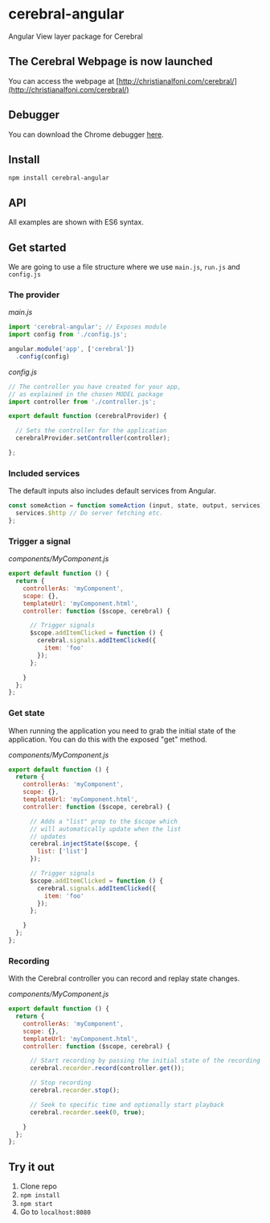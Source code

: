 # cerebral-angular
Angular View layer package for Cerebral

## The Cerebral Webpage is now launched
You can access the webpage at [http://christianalfoni.com/cerebral/](http://christianalfoni.com/cerebral/)

## Debugger
You can download the Chrome debugger [here](https://chrome.google.com/webstore/detail/cerebral-debugger/ddefoknoniaeoikpgneklcbjlipfedbb?hl=no).

## Install
`npm install cerebral-angular`

## API
All examples are shown with ES6 syntax.

## Get started
We are going to use a file structure where we use `main.js`, `run.js` and `config.js`

### The provider
*main.js*
```js
import 'cerebral-angular'; // Exposes module
import config from './config.js';

angular.module('app', ['cerebral'])
  .config(config)
```

*config.js*
```js
// The controller you have created for your app,
// as explained in the chosen MODEL package
import controller from './controller.js';

export default function (cerebralProvider) {

  // Sets the controller for the application
  cerebralProvider.setController(controller);

};
```

### Included services
The default inputs also includes default services from Angular.

```js
const someAction = function someAction (input, state, output, services) {
  services.$http // Do server fetching etc.
};
```

### Trigger a signal
*components/MyComponent.js*
```js
export default function () {
  return {
    controllerAs: 'myComponent',
    scope: {},
    templateUrl: 'myComponent.html',
    controller: function ($scope, cerebral) {

      // Trigger signals
      $scope.addItemClicked = function () {
        cerebral.signals.addItemClicked({
          item: 'foo'
        });
      };

    }
  };
};
```

### Get state
When running the application you need to grab the initial state of the application. You can do this with the exposed "get" method.

*components/MyComponent.js*
```js
export default function () {
  return {
    controllerAs: 'myComponent',
    scope: {},
    templateUrl: 'myComponent.html',
    controller: function ($scope, cerebral) {

      // Adds a "list" prop to the $scope which
      // will automatically update when the list
      // updates
      cerebral.injectState($scope, {
        list: ['list']
      });

      // Trigger signals
      $scope.addItemClicked = function () {
        cerebral.signals.addItemClicked({
          item: 'foo'
        });
      };

    }
  };
};
```

### Recording
With the Cerebral controller you can record and replay state changes.

*components/MyComponent.js*
```js
export default function () {
  return {
    controllerAs: 'myComponent',
    scope: {},
    templateUrl: 'myComponent.html',
    controller: function ($scope, cerebral) {

      // Start recording by passing the initial state of the recording
      cerebral.recorder.record(controller.get());

      // Stop recording
      cerebral.recorder.stop();

      // Seek to specific time and optionally start playback
      cerebral.recorder.seek(0, true);

    }
  };
};
```

## Try it out
1. Clone repo
2. `npm install`
3. `npm start`
4. Go to `localhost:8080`
